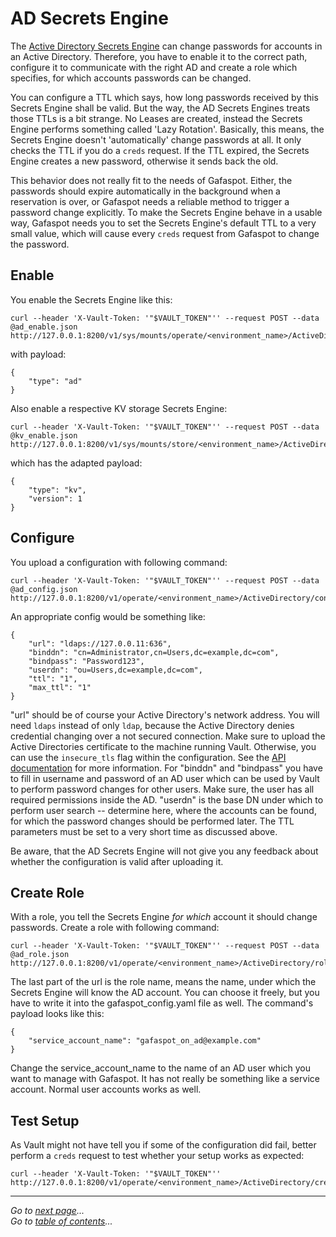 # AD Secrets Engine

The [Active Directory Secrets Engine](https://www.vaultproject.io/docs/secrets/ad/index.html) can change passwords for accounts in an Active Directory. Therefore, you have to enable it to the correct path, configure it to communicate with the right AD and create a role which specifies, for which accounts passwords can be changed.

You can configure a TTL which says, how long passwords received by this Secrets Engine shall be valid. But the way, the AD Secrets Engines treats those TTLs is a bit strange. No Leases are created, instead the Secrets Engine performs something called 'Lazy Rotation'. Basically, this means, the Secrets Engine doesn't 'automatically' change passwords at all. It only checks the TTL if you do a `creds` request. If the TTL expired, the Secrets Engine creates a new password, otherwise it sends back the old.

This behavior does not really fit to the needs of Gafaspot. Either, the passwords should expire automatically in the background when a reservation is over, or Gafaspot needs a reliable method to trigger a password change explicitly. To make the Secrets Engine behave in a usable way, Gafaspot needs you to set the Secrets Engine's default TTL to a very small value, which will cause every `creds` request from Gafaspot to change the password.


## Enable
You enable the Secrets Engine like this:

    curl --header 'X-Vault-Token: '"$VAULT_TOKEN"'' --request POST --data @ad_enable.json http://127.0.0.1:8200/v1/sys/mounts/operate/<environment_name>/ActiveDirectory

with payload:

    {
        "type": "ad"
    }

Also enable a respective KV storage Secrets Engine:

    curl --header 'X-Vault-Token: '"$VAULT_TOKEN"'' --request POST --data @kv_enable.json http://127.0.0.1:8200/v1/sys/mounts/store/<environment_name>/ActiveDirectory

which has the adapted payload:

    {
        "type": "kv",
        "version": 1
    }


## Configure
You upload a configuration with following command:
    
    curl --header 'X-Vault-Token: '"$VAULT_TOKEN"'' --request POST --data @ad_config.json http://127.0.0.1:8200/v1/operate/<environment_name>/ActiveDirectory/config

An appropriate config would be something like:

    {
        "url": "ldaps://127.0.0.11:636",
        "binddn": "cn=Administrator,cn=Users,dc=example,dc=com",
        "bindpass": "Password123",
        "userdn": "ou=Users,dc=example,dc=com",
        "ttl": "1",
        "max_ttl": "1"
    }

"url" should be of course your Active Directory's network address. You will need `ldaps` instead of only `ldap`, because the Active Directory denies credential changing over a not secured connection. Make sure to upload the Active Directories certificate to the machine running Vault. Otherwise, you can use the `insecure_tls` flag within the configuration. See the [API documentation](https://www.vaultproject.io/api/secret/ad/index.html) for more information.
For "binddn" and "bindpass" you have to fill in username and password of an AD user which can be used by Vault to perform password changes for other users. Make sure, the user has all required permissions inside the AD. "userdn" is the base DN under which to perform user search -- determine here, where the accounts can be found, for which the password changes should be performed later. The TTL parameters must be set to a very short time as discussed above.

Be aware, that the AD Secrets Engine will not give you any feedback about whether the configuration is valid after uploading it.

## Create Role
With a role, you tell the Secrets Engine *for which* account it should change passwords. Create a role with following command:

    curl --header 'X-Vault-Token: '"$VAULT_TOKEN"'' --request POST --data @ad_role.json http://127.0.0.1:8200/v1/operate/<environment_name>/ActiveDirectory/roles/gafaspot

The last part of the url is the role name, means the name, under which the Secrets Engine will know the AD account. You can choose it freely, but you have to write it into the gafaspot_config.yaml file as well.
The command's payload looks like this:

    {
        "service_account_name": "gafaspot_on_ad@example.com"
    }

Change the service_account_name to the name of an AD user which you want to manage with Gafaspot. It has not really be something like a service account. Normal user accounts works as well.

## Test Setup
As Vault might not have tell you if some of the configuration did fail, better perform a `creds` request to test whether your setup works as expected:

    curl --header 'X-Vault-Token: '"$VAULT_TOKEN"'' http://127.0.0.1:8200/v1/operate/<environment_name>/ActiveDirectory/creds/gafaspot

---
*Go to [next page](secengs_ssh.md)...*  
*Go to [table of contents](README.md)...*